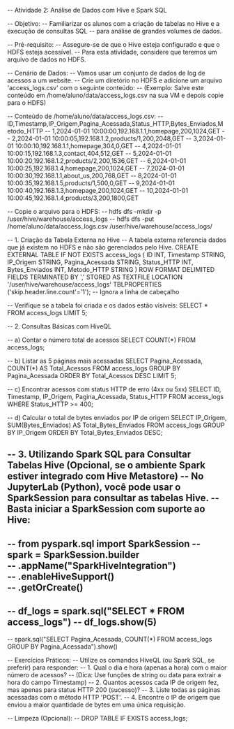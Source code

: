 -- Atividade 2: Análise de Dados com Hive e Spark SQL

-- Objetivo:
-- Familiarizar os alunos com a criação de tabelas no Hive e a execução de consultas SQL
-- para análise de grandes volumes de dados.

-- Pré-requisito:
-- Assegure-se de que o Hive esteja configurado e que o HDFS esteja acessível.
-- Para esta atividade, considere que teremos um arquivo de dados no HDFS.

-- Cenário de Dados:
-- Vamos usar um conjunto de dados de log de acessos a um website.
-- Crie um diretório no HDFS e adicione um arquivo 'access_logs.csv' com o seguinte conteúdo:
-- (Exemplo: Salve este conteúdo em /home/aluno/data/access_logs.csv na sua VM e depois copie para o HDFS)

-- Conteúdo de /home/aluno/data/access_logs.csv:
-- ID,Timestamp,IP_Origem,Pagina_Acessada,Status_HTTP,Bytes_Enviados,Metodo_HTTP
-- 1,2024-01-01 10:00:00,192.168.1.1,homepage,200,1024,GET
-- 2,2024-01-01 10:00:05,192.168.1.2,products/1,200,2048,GET
-- 3,2024-01-01 10:00:10,192.168.1.1,homepage,304,0,GET
-- 4,2024-01-01 10:00:15,192.168.1.3,contact,404,512,GET
-- 5,2024-01-01 10:00:20,192.168.1.2,products/2,200,1536,GET
-- 6,2024-01-01 10:00:25,192.168.1.4,homepage,200,1024,GET
-- 7,2024-01-01 10:00:30,192.168.1.1,about_us,200,768,GET
-- 8,2024-01-01 10:00:35,192.168.1.5,products/1,500,0,GET
-- 9,2024-01-01 10:00:40,192.168.1.3,homepage,200,1024,GET
-- 10,2024-01-01 10:00:45,192.168.1.4,products/3,200,1800,GET

-- Copie o arquivo para o HDFS:
-- hdfs dfs -mkdir -p /user/hive/warehouse/access_logs
-- hdfs dfs -put /home/aluno/data/access_logs.csv /user/hive/warehouse/access_logs/

-- 1. Criação da Tabela Externa no Hive
-- A tabela externa referencia dados que já existem no HDFS e não são gerenciados pelo Hive.
CREATE EXTERNAL TABLE IF NOT EXISTS access_logs (
    ID INT,
    Timestamp STRING,
    IP_Origem STRING,
    Pagina_Acessada STRING,
    Status_HTTP INT,
    Bytes_Enviados INT,
    Metodo_HTTP STRING
)
ROW FORMAT DELIMITED
FIELDS TERMINATED BY ','
STORED AS TEXTFILE
LOCATION '/user/hive/warehouse/access_logs'
TBLPROPERTIES ('skip.header.line.count'='1'); -- Ignora a linha de cabeçalho

-- Verifique se a tabela foi criada e os dados estão visíveis:
SELECT * FROM access_logs LIMIT 5;

-- 2. Consultas Básicas com HiveQL

-- a) Contar o número total de acessos
SELECT COUNT(*) FROM access_logs;

-- b) Listar as 5 páginas mais acessadas
SELECT Pagina_Acessada, COUNT(*) AS Total_Acessos
FROM access_logs
GROUP BY Pagina_Acessada
ORDER BY Total_Acessos DESC
LIMIT 5;

-- c) Encontrar acessos com status HTTP de erro (4xx ou 5xx)
SELECT ID, Timestamp, IP_Origem, Pagina_Acessada, Status_HTTP
FROM access_logs
WHERE Status_HTTP >= 400;

-- d) Calcular o total de bytes enviados por IP de origem
SELECT IP_Origem, SUM(Bytes_Enviados) AS Total_Bytes_Enviados
FROM access_logs
GROUP BY IP_Origem
ORDER BY Total_Bytes_Enviados DESC;

-- 3. Utilizando Spark SQL para Consultar Tabelas Hive (Opcional, se o ambiente Spark estiver integrado com Hive Metastore)
-- No JupyterLab (Python), você pode usar o SparkSession para consultar as tabelas Hive.
-- Basta iniciar a SparkSession com suporte ao Hive:
--
-- from pyspark.sql import SparkSession
-- spark = SparkSession.builder \
--     .appName("SparkHiveIntegration") \
--     .enableHiveSupport() \
--     .getOrCreate()
--
-- df_logs = spark.sql("SELECT * FROM access_logs")
-- df_logs.show(5)
--
-- spark.sql("SELECT Pagina_Acessada, COUNT(*) FROM access_logs GROUP BY Pagina_Acessada").show()

-- Exercícios Práticos:
-- Utilize os comandos HiveQL (ou Spark SQL, se preferir) para responder:
-- 1. Qual o dia e hora (apenas a hora) com o maior número de acessos?
--    (Dica: Use funções de string ou data para extrair a hora do campo Timestamp)
-- 2. Quantos acessos cada IP de origem fez, mas apenas para status HTTP 200 (sucesso)?
-- 3. Liste todas as páginas acessadas com o método HTTP 'POST'.
-- 4. Encontre o IP de origem que enviou a maior quantidade de bytes em uma única requisição.

-- Limpeza (Opcional):
-- DROP TABLE IF EXISTS access_logs;